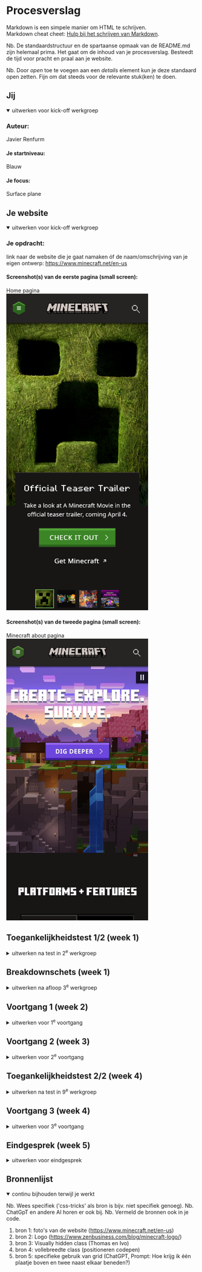 # Procesverslag
Markdown is een simpele manier om HTML te schrijven.  
Markdown cheat cheet: [Hulp bij het schrijven van Markdown](https://github.com/adam-p/markdown-here/wiki/Markdown-Cheatsheet).

Nb. De standaardstructuur en de spartaanse opmaak van de README.md zijn helemaal prima. Het gaat om de inhoud van je procesverslag. Besteedt de tijd voor pracht en praal aan je website.

Nb. Door *open* toe te voegen aan een *details* element kun je deze standaard open zetten. Fijn om dat steeds voor de relevante stuk(ken) te doen.





## Jij

<details open>
  <summary>uitwerken voor kick-off werkgroep</summary>

  ### Auteur:
  Javier Renfurm

  #### Je startniveau:
  Blauw

  #### Je focus:
  Surface plane
 
</details>





## Je website

<details open>
  <summary>uitwerken voor kick-off werkgroep</summary>

  ### Je opdracht:
  link naar de website die je gaat namaken óf de naam/omschrijving van je eigen ontwerp:
  https://www.minecraft.net/en-us

  #### Screenshot(s) van de eerste pagina (small screen): 
  Home pagina  
  <img src="readme-images/minecraft-pagina1.png" width="375px" alt="home pagina">

  #### Screenshot(s) van de tweede pagina (small screen):
  Minecraft about pagina  
  <img src="readme-images/minecraft-pagina2.jpg" width="375px" alt="detail pagina">
 
</details>



## Toegankelijkheidstest 1/2 (week 1)

<details>
  <summary>uitwerken na test in 2<sup>e</sup> werkgroep</summary>

  ### Bevindingen
  Screenreader test in de klas
  Tijdens de toegankelijkheidstest in de klas moest ik met behulp van een screen reader door mijn gekozen site navigeren en ik moet zeggen dat ik verbaasd ben
  met hoe toegankelijk de Minecraft website is. De screen reader las alle belangrijke kopjes en tekst op de site goed voor en op de juiste volgorde, 
  maar er was wel één minpunt en dat was dat de screen reader ook voorlas op wat voor element de content stond: (list, container etc).

  A11y checklist
  Content
  - Gebruikt gewone taal dat ik kan begrijpen
  - De buttons, a's en labels hebben unieke omschrijvingen omdat de screenreader letterlijk leest wat er te zien is
  - Tekst is over het algemeen correct uitgelijnd maar soms is het gecentreerd

  Global code
  - Code is valid
  - Lang attribute word gebruikt en staat op de juiste taal
  - Titels zijn uniek op elke pagina
  - Viewport is niet disabled
  - Landmark elementen worden gebruikt alleen zitten ze erg verstopt
  - Geen tabindex in de code te zien
  - Ik zie geen autofocus attribute gebruikt worden maar kan goed zijn dat ik het over het hoofd heb gezien
  - Er zijn geen timers of andere elementen op de site die je sessie kunnen eindigen, je hebt dat zelf in de hand
  - Titel heeft geen exclusive informatie

  Keyboard
  - Alles word goed voor gelezen en kan genavigeerd worden zonder muis
  - Met een toetsenbord en de tab toets kan je op een logische volgorde door de pagina's navigeren
  - Geen onzichtbare elementen waar op gefocust kan worden

  Images
  - Alle afbeeldingen hebben een alt attribute
  - Ik kan geen null alt attributes vinden
  - Er zijn geen overcomplexe afbeeldingen aanwezig (ze waren niet complex voor mij)
  - Alt omschrijvingen bevatten ook de tekst dat zichtbaar is

  Headings
  - Bevat headings elementen
  - Heeft één h1 per pagina, maar de h1 is onzichtbaar (of super klein)
  - de headings staan op de juiste volgorde
  - Er worden geen headings geskipt

  Lists
  - List items worden correct gebruikt

  Controls
  - a wordt gebruikt voor links
  - Links hebben een kleur dat ze klikbaar laten lijken
  - Er zijn focus states aanwezig
  - Buttons hebben de button attribute
  - De website skipt automatisch bepaalde content als je erdoorheen navigeert met de tab toets
  - Alleen het kopje merch brengt je naar een nieuw venster, maar je kan er niet perongeluk op drukken en er word ook aangegeven dat er een nieuw venster word geopend doormiddel van een icoon

  Tables
  - Td attribute word gebruikt voor tabellen
  - Th wordt gebruikt
  - Caption word gebruikt

  Forms
  - Zit in een label
  - Ik kon geen fieldset of legend vinden
  - Invoerveld bevat autocomplete doormiddel van suggested searches
  - Invoerveld bevat geen error state en geeft alternatieve zoekresultaten
  - nvt
  - nvt

  Media
  - Media zoals live wallpapers speelt automatisch af, maar media zoals YouTube videos staan automatisch gepauzeerd tot jij op play drukt
  - Pauze knop voor media is zichtbaar maar er is geen mute knop
  - Alle bewegende media kan op pauze, maar voor mij lukte het niet om de video met mijn toetsenbord te pauzeren
    
  Video
  - Er zijn geen captions
  - er zijn geen flitsende animaties

  Audio
  - Goed navolgbaar met een screenreader

  Appearance
  - Met inverted mode aan kon ik alle content nog steeds zien
  - Tekst is nog steeds leesbaar op 200 en de layout past zich ook aan zodat er geen overlappingen zijn
  - Mensen die screen zoom software gebruiken kunnen alles nog steeds zien omdat de layout zich aanpast
  - Linkjes zijn nog steeds herkenbaar in grayscale omdat ze donkerder zijn dan body tekst en bold zijn
  - karakteristieken worden benoemd
  - Layout is simpel en makkelijk te volgen

  Animations
  - Animaties zijn zo subtiel dat ik ze niet altijd door heb
  - Animaties kunnen gepauseerd worden
  - Reduce motion lijkt niet te werken

  Color contrast
  - Witte tekst op een donker achtergrond (goede contrast lijkt mij)
  - Witte tekst op een donker achtergrond (goede contrast lijkt mij)
  - Belangrijke iconen vallen op en hebben een witte uitlijn of een andere manier van opvalling als je eroverheen hovert en minder belangrijke iconen lijken bijna te verdwijnen in de achtergrond
  - Witte of fel groene border als een element of invoerveld geselecteerd is
  - Tekst is leesbaar als het overlapt met een foto of video omdat er een vakje om de tekst heen zit
  - nvt

  Mobile & Touch
  - De website roteert mee
  - Er is geen horizontale scrolling, horizontale navigatie hebben zij met knopjes gedaan
  - Alles is makkelijk om op te drukken behalve de linkjes in de footer (die zijn te klein om accuraat op te drukken)
  - Genoeg ruimte om te scrollen zonder perongeluk op iets te drukken
  
</details>



## Breakdownschets (week 1)

<details>
  <summary>uitwerken na afloop 3<sup>e</sup> werkgroep</summary>

  ### de hele pagina: 
  <img src="readme-images/breakdown-minecraft-homepage.png" width="375px" alt="breakdown van de hele pagina">

  ### dynamisch deel (bijv menu): 
  <img src="readme-images/breakdown-minecraft-hamburgermenu.png" width="375px" alt="breakdown van een dynamisch deel">

  ### wellicht nog een dynamisch deel (bijv filter): 
  <img src="readme-images/dummy-plaatje.jpg" width="375px" alt="breakdown van nog een dynamisch deel">

</details>





## Voortgang 1 (week 2)

<details>
  <summary>uitwerken voor 1<sup>e</sup> voortgang</summary>

  ### Stand van zaken
  <img src="readme-images/voortgang1.png" width="375px" alt="screenshot van sections">
  Ik kreeg te horen dat ik over het algemeen goed op weg was, maar ik vond het wel nog lastig om een nette html structuur aan te houden. Ik kreeg als suggestie om   meer met sections en articles te werken zodat mijn html structuur wat netter word.

  ### Agenda voor meeting
  samen met je groepje opstellen

  | student 1      | student 2          | student 3    | student 4        |
  | ---            | ---                | ---          | ---              |
  | dit bespreken  | en dit             | en ik dit    | en dan ik dat    |
  | en dat ook nog | dit als er tijd is | nog een punt | dit wil ik zeker |
  | Hoe maak je een dropdown menu?            | Is mijn html structuur overzichtelijk?                | Hoeveel classes mag je gebruiken?          | Wat is een goed voorbeeld van Surface Plane?              |


  ### Verslag van meeting
  hier na afloop snel de uitkomsten van de meeting vastleggen

  - punt 1 Details en summary tags gebruiken voor dropdown menu's
  - punt 2 Surface plane suggestie: De live wallpaper die op de tweede pagina staat interactief maken door bepaalde elementen op de wallpaper klikbaar te maken
  - punt 3 Niet meer dan één footer hebben
  - ...

</details>





## Voortgang 2 (week 3)

<details>
  <summary>uitwerken voor 2<sup>e</sup> voortgang</summary>

  ### Stand van zaken
  hier dit ging goed & dit was lastig (neem ook screenshots op van delen van je website en code)
  

  ### Agenda voor meeting
  samen met je groepje opstellen

  | student 1      | student 2          | student 3    | student 4        |
  | ---            | ---                | ---          | ---              |
  | dit bespreken  | en dit             | en ik dit    | en dan ik dat    |
  | en dat ook nog | dit als er tijd is | nog een punt | dit wil ik zeker |
  | ...            | ...                | ...          | ...              |


  ### Verslag van meeting
  hier na afloop snel de uitkomsten van de meeting vastleggen

  - punt 1 Goed nadenken over wat mijn 5 surface plane elementen worden
  - punt 2 Readme optijd aanvullen voordat ik alles vergeten ben
  - punt 3 Suggestie voor surface plane: Reduce Motion
- ...

</details>





## Toegankelijkheidstest 2/2 (week 4)

<details>
  <summary>uitwerken na test in 9<sup>e</sup> werkgroep</summary>

  ### Bevindingen
  Lijst met je bevindingen die in de test naar voren kwamen (geef ook aan wat er verbeterd is):

</details>





## Voortgang 3 (week 4)

<details>
  <summary>uitwerken voor 3<sup>e</sup> voortgang</summary>

  ### Stand van zaken
  hier dit ging goed & dit was lastig (neem ook screenshots op van delen van je website en code)


  ### Agenda voor meeting
  samen met je groepje opstellen

  | student 1      | student 2          | student 3    | student 4        |
  | ---            | ---                | ---          | ---              |
  | dit bespreken  | en dit             | en ik dit    | en dan ik dat    |
  | en dat ook nog | dit als er tijd is | nog een punt | dit wil ik zeker |
  | Hoe maak je een hamburger menu? | Hoe uitgebreid moet de README uitgetypt zijn? | Waarom heeft dit plaatje een grijsvlak? | Mag je een div gebruiken als een section geen h2 heeft?              |


  ### Verslag van meeting
  hier na afloop snel de uitkomsten van de meeting vastleggen

  - punt 1 Website hoeft niet 1 op 1 te zijn met de originele website, werk alleen uit wat ik nuttig vind
  - punt 2 Surface plane hoeft niet al te ingewikkelde dingen te zijn, het kunnen ook kleine verbeteringen zijn
  - nog een punt
  - ...

</details>





## Eindgesprek (week 5)

<details>
  <summary>uitwerken voor eindgesprek</summary>

  ### Je uitkomst - karakteristiek screenshots:
  <img src="readme-images/dummy-plaatje.jpg" width="375px" alt="uitomst opdracht 1">


  ### Dit ging goed/Heb ik geleerd: 
  Korte omschrijving met plaatjes

  <img src="readme-images/dummy-plaatje.jpg" width="375px" alt="top">


  ### Dit was lastig/Is niet gelukt:
  Korte omschrijving met plaatjes

  <img src="readme-images/dummy-plaatje.jpg" width="375px" alt="bummer">
</details>





## Bronnenlijst

<details open>
  <summary>continu bijhouden terwijl je werkt</summary>

  Nb. Wees specifiek ('css-tricks' als bron is bijv. niet specifiek genoeg). 
  Nb. ChatGpT en andere AI horen er ook bij.
  Nb. Vermeld de bronnen ook in je code.

  1. bron 1: foto's van de website (https://www.minecraft.net/en-us)
  2. bron 2: Logo (https://www.zenbusiness.com/blog/minecraft-logo/)
  3. bron 3: Visually hidden class (Thomas en Ivo)
  4. bron 4: vollebreedte class (positioneren codepen)
  5. bron 5: specifieke gebruik van grid (ChatGPT, Prompt: Hoe krijg ik één plaatje boven en twee naast elkaar beneden?)

</details>
